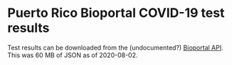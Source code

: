 # Puerto Rico Bioportal COVID-19 test results

Test results can be downloaded from the (undocumented?) [Bioportal API]. This
was 60 MB of JSON as of 2020-08-02.

[BioPortal API]: https://bioportal.salud.gov.pr/api/administration/reports/minimal-info-unique-tests
